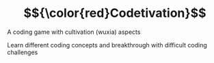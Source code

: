 # $${\color{red}Codetivation}$$

A coding game with cultivation (wuxia) aspects

Learn different coding concepts and breakthrough with difficult coding challenges
